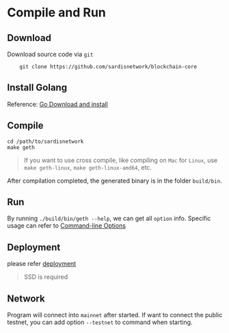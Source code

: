 # Compile and Run

## Download
Download source code via `git`
```
    git clone https://github.com/sardisnetwork/blockchain-core
```
## Install Golang
Reference: [Go Download and install](https://golang.org/doc/install)

## Compile
```
cd /path/to/sardisnetwork
make geth
```
> If you want to use cross compile, like compiling on `Mac` for `Linux`, use `make geth-linux`, `make geth-linux-amd64`, etc.


After compilation completed, the generated binary is in the folder `build/bin`.

## Run
By running `./build/bin/geth --help`, we can get all `option` info. Specific usage can refer to [Command-line Options](https://geth.ethereum.org/docs/interface/command-line-options)

## Deployment

please refer [deployment](/dev/deploy.md)

> SSD is required

## Network
Program will connect into `mainnet` after started. If want to connect the public testnet, you can add option `--testnet` to command when starting. 
